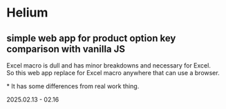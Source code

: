 # Helium
## simple web app for product option key comparison with vanilla JS

Excel macro is dull and has minor breakdowns and necessary for Excel. \
So this web app replace for Excel macro anywhere that can use a browser.

\* It has some differences from real work thing.

2025.02.13 - 02.16
